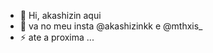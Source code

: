 - 👋 Hi, akashizin aqui
- 👀 va no meu insta @akashizinkk e @mthxis_
- ⚡ ate a proxima ...

<!---
akashizin777/akashizin777 is a ✨ special ✨ repository because its `README.md` (this file) appears on your GitHub profile.
You can click the Preview link to take a look at your changes.
--->
